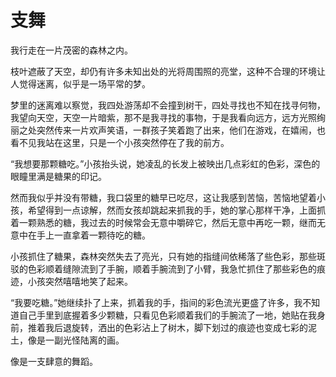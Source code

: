 # 支舞

我行走在一片茂密的森林之内。

枝叶遮蔽了天空，却仍有许多未知出处的光将周围照的亮堂，这种不合理的环境让人觉得迷离，似乎是一场平常的梦。

梦里的迷离难以察觉，我四处游荡却不会撞到树干，四处寻找也不知在找寻何物，我望向天空，天空一片暗紫，那不是我寻找的事物，于是我看向远方，远方光照绚丽之处突然传来一片欢声笑语，一群孩子笑着跑了出来，他们在游戏，在嬉闹，也看不见我站在这里，只是一个小孩突然停在了我的前方。

“我想要那颗糖吃。”小孩抬头说，她凌乱的长发上被映出几点彩虹的色彩，深色的眼瞳里满是糖果的印记。

然而我似乎并没有带糖，我口袋里的糖早已吃尽，这让我感到苦恼，苦恼地望着小孩，希望得到一点谅解，然而女孩却跳起来抓我的手，她的掌心那样干净，上面抓着一颗熟悉的糖，我过去的时候常会无意中嚼碎它，然后无意中再吃一颗，继而无意中在手上一直拿着一颗待吃的糖。

小孩抓住了糖果，森林突然失去了亮光，只有她的指缝间依稀落了些色彩，那些斑驳的色彩顺着缝隙流到了手腕，顺着手腕流到了小臂，我急忙抓住了那些彩色的痕迹，小孩突然嘻嘻地笑了起来。

“我要吃糖。”她继续扑了上来，抓着我的手，指间的彩色流光更盛了许多，我不知道自己手里到底握着多少颗糖，只看见色彩顺着我们的手腕流了一地，她贴在我身前，推着我后退旋转，洒出的色彩沾上了树木，脚下划过的痕迹也变成七彩的泥土，像是一副光怪陆离的画。

像是一支肆意的舞蹈。
